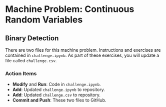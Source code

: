 # Machine Problem: Continuous Random Variables
## Binary Detection

There are two files for this machine problem.
Instructions and exercises are contained in `challenge.ipynb`.
As part of these exercises, you will update a file called `challenge.csv`.

### Action Items

* __Modify__ and __Run__: Code in `challenge.ipynb`.
* __Add__: Updated `challenge.ipynb` to repository.
* __Add__: Updated `challenge.csv` to repository.
* __Commit and Push__: These two files to GitHub.
